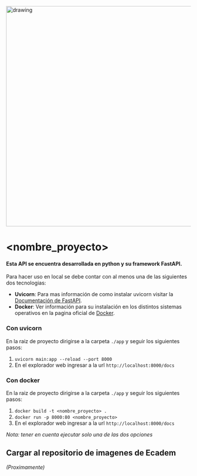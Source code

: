 <!-- ![logo_transparent_background](https://user-images.githubusercontent.com/62354692/209298221-2cf465d6-9127-4f10-a4e4-b55b28d228ab.png) -->

<img src="https://user-images.githubusercontent.com/62354692/209298221-2cf465d6-9127-4f10-a4e4-b55b28d228ab.png" alt="drawing" width="600"/>

# <nombre_proyecto>

#### Esta API se encuentra desarrollada en python y su framework FastAPI.
Para hacer uso en local se debe contar con al menos una de las siguientes dos tecnologias:
- **Uvicorn**: Para mas información de como instalar uvicorn visitar la [Documentación de FastAPI](https://fastapi.tiangolo.com/tutorial/).
- **Docker**: Ver información para su instalación en los distintos sistemas operativos en la pagina oficial de [Docker](https://www.docker.com/).


### Con uvicorn
En la raiz de proyecto dirigirse a la carpeta `./app` y seguir los siguientes pasos:
1. `uvicorn main:app --reload --port 8000`
2. En el explorador web ingresar a la url `http://localhost:8000/docs`

### Con docker
En la raiz de proyecto dirigirse a la carpeta `./app` y seguir los siguientes pasos:
1. `docker build -t <nombre_proyecto> .`
2. `docker run -p 8000:80 <nombre_proyecto>`
3. En el explorador web ingresar a la url `http://localhost:8000/docs`

*Nota: tener en cuenta ejecutar solo una de las dos opciones*

## Cargar al repositorio de imagenes de Ecadem
*_(Proximamente)_*
